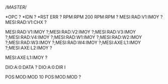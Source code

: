 /*MASTER*/

*OPC ?
*IDN ?
*RST
ERR ?
RPM:RPM 200
RPM:RPM ?
MESI:RAD:V1:IMOY ?
MESI:RAD:V1:CHX ?

MESI:RAD:V1:IMOY ?;MESI:RAD:V2:IMOY ?;MESI:RAD:V3:IMOY ?;MESI:RAD:V4:IMOY ?;MESI:RAD:W1:IMOY ?;MESI:RAD:W2:IMOY ?;MESI:RAD:W3:IMOY ?;MESI:RAD:W4:IMOY ?;MESI:AXE:L1:IMOY ?;MESI:AXE:L2:IMOY ?

MESI:AXE:L1:IMOY ?

DIO:A:0:DATA ?
DIO:A:0:DIR I

POS:MOD:MOD 10
POS:MOD:MOD ?